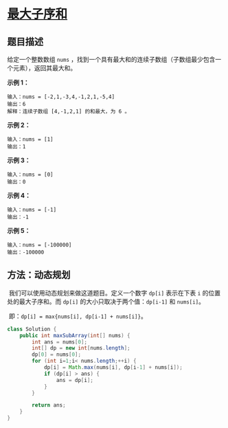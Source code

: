 # [最大子序和](https://leetcode-cn.com/problems/maximum-subarray/)

## 题目描述

给定一个整数数组 `nums` ，找到一个具有最大和的连续子数组（子数组最少包含一个元素），返回其最大和。

**示例 1：**

```
输入：nums = [-2,1,-3,4,-1,2,1,-5,4]
输出：6
解释：连续子数组 [4,-1,2,1] 的和最大，为 6 。
```

**示例 2：**

```
输入：nums = [1]
输出：1
```

**示例 3：**

```
输入：nums = [0]
输出：0
```

**示例 4：**

```
输入：nums = [-1]
输出：-1
```

**示例 5：**

```
输入：nums = [-100000]
输出：-100000
```



## 方法：动态规划

​		我们可以使用动态规划来做这道题目。定义一个数字 `dp[i]` 表示在下表 `i` 的位置处的最大子序和。而 `dp[i]` 的大小只取决于两个值：`dp[i-1]` 和 `nums[i]`。

​	即：`dp[i] = max{nums[i], dp[i-1] + nums[i]}`。

```java
class Solution {
    public int maxSubArray(int[] nums) {
        int ans = nums[0];
        int[] dp = new int[nums.length];
        dp[0] = nums[0];
        for (int i=1;i< nums.length;++i) {
            dp[i] = Math.max(nums[i], dp[i-1] + nums[i]);
            if (dp[i] > ans) {
                ans = dp[i];
            }
        }

        return ans;
    }
}
```

